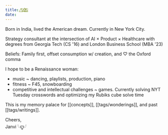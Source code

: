 ```yaml
---
title: 🦋⃤♡⃤🌈⃤
date:
---
```

Born in India, lived the American dream. Currently in New York City.

Strategy consultant at the intersection of AI × Product × Healthcare with degrees from Georgia Tech (CS '16) and London Business School (MBA '23)

Beliefs: Family first, offset consumption w/ creation, and ♡ the Oxford comma

I hope to be a Renaissance woman:
- music ~ dancing, playlists, production, piano
- fitness ~ F45, snowboarding
- competitive and intellectual challenges ~ games. Currently solving NYT Tuesday crosswords and optimizing my Rubiks cube solve time

This is my memory palace for [[concepts]], [[tags/wonderings]], and past [[tags/writings]].

Cheers,\
Janvi 𓆩ꨄ︎𓆪